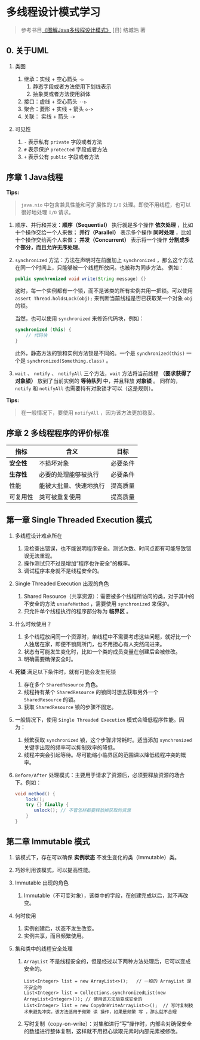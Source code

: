 # 多线程设计模式学习

> 参考书目[《图解Java多线程设计模式》](https://book.douban.com/subject/27116724/) [日] 结城浩 著

## 0. 关于UML

1. 类图
    1. 继承：实线 + 空心箭头 `-▷`
        1. 静态字段或者方法使用下划线表示
        2. 抽象类或者方法使用斜体
    2. 接口：虚线 + 空心箭头 `··▷`
    3. 聚合：菱形 + 实线 + 箭头 `◇->`
    4. 关联： 实线 + 箭头 `->`

2. 可见性
    1. `-` 表示私有 `private` 字段或者方法
    2. `#` 表示保护 `protected` 字段或者方法
    3. `+` 表示公有 `public` 字段或者方法
    
## 序章 1 Java线程

**Tips:** 
> `java.nio` 中包含兼具性能和可扩展性的 `I/O` 处理。即使不用线程，也可以很好地处理 `I/O` 请求。

1. 顺序、并行和并发：**顺序（Sequential）** 执行就是多个操作 **依次处理** ，比如十个操作交给一个人来做；
**并行（Parallel）** 表示多个操作 **同时处理** ，比如十个操作交给两个人来做；
**并发（Concurrent）** 表示将一个操作 **分割成多个部分，而且允许无序处理**。 

2. `synchronized` 方法：方法在声明时在前面加上 `synchronized` ，那么这个方法在同一个时间上，只能够被一个线程所放问。也被称为同步方法。
例如：

    ```java
    public synchronized void write(String message) {}
    ```
    这时，每一个实例都有一个锁，而不是该类的所有实例共用一把锁。可以使用 `assert Thread.holdsLock(obj);` 来判断当前线程是否已获取某一个对象 `obj` 的锁。
    
    当然，也可以使用 `synchronized` 来修饰代码块，例如：
    
    ```java
    synchronized (this) { 
        // 代码块 
    }
    ```
    
    此外，静态方法的锁和实例方法锁是不同的。一个是 `synchronized(this)` 一个是 `synchronized(Something.class)` 。

3. `wait` 、 `notify` 、 `notifyAll` 三个方法，`wait` 方法将当前线程 **（要求获得了对象锁）** 放到了当前实例的 **等待队列** 中，并且释放 **对象锁** 。
同样的， `notify` 和 `notifyAll` 也需要持有对象锁才可以（这是规则）。

**Tips:**
> 在一般情况下，要使用 `notifyAll` ，因为该方法更加稳妥。
    
## 序章 2 多线程程序的评价标准

|指标|含义|目标|
|---|---|---|
|**安全性**|不损坏对象|必要条件|
|**生存性**|必要的处理能够被执行|必要条件|
|性能|能被大批量、快速地执行|提高质量|
|可复用性|类可被重复使用|提高质量|

## 第一章 Single Threaded Execution 模式

1. 多线程设计难点所在
    1. 没检查出错误，也不能说明程序安全。测试次数、时间点都有可能导致错误无法重现。
    2. 操作测试只不过是增加“程序也许安全”的概率。
    3. 调试程序本身就不是线程安全的。
    
2. Single Threaded Execution 出现的角色
    1. Shared Resource（共享资源）：需要被多个线程所访问的类，对于其中的不安全的方法 `unsafeMethod` ，需要使用 `synchronized` 来保护。
    2. 只允许单个线程执行的程序部分称为 **临界区** 。
    
3. 什么时候使用？
    1. 多个线程放问同一个资源时，单线程中不需要考虑这些问题，就好比一个人独居在家，即便不锁厕所门，也不用担心有人突然闯进来。
    2. 状态有可能发生变化时，比如一个类的成员变量在创建后会被修改。
    3. 明确需要确保安全时。
    
4. **死锁** 满足以下条件时，就有可能会发生死锁
    1. 存在多个 `SharedResource` 角色。
    2. 线程持有某个 `SharedResource` 的锁同时想去获取另外一个 `SharedResource` 的锁。
    3. 获取 `SharedResource` 锁的步骤不固定。
    
5. 一般情况下，使用 `Single Threaded Execution` 模式会降低程序性能。因为：
    1. 频繁获取 `synchronized` 锁，这个步骤非常耗时。适当添加 `synchronized` 关键字出现的频率可以抑制效率的降低。
    2. 线程冲突会引起等待。尽可能缩小临界区的范围课以降低线程冲突的概率。
    
6. `Before/After` 处理模式：主要用于请求了资源后，必须要释放资源的场合下。例如：
    ```java
    void method() {
        lock();
        try {} finally {
           unlock(); // 不管怎样都要释放掉获取的资源
        }        
    }
    ```

## 第二章 Immutable 模式

1. 该模式下，存在可以确保 **实例状态** 不发生变化的类（Immutable）类。

2. 巧妙利用该模式，可以提高性能。

3. Immutable 出现的角色
    1. Immutable（不可变对象），该类中的字段，在创建完成以后，就不再改变。
    
3. 何时使用
    1. 实例创建后，状态不发生改变。
    2. 实例共享，而且频繁使用。
    
4. 集和类中的线程安全处理
    1. `ArrayList` 不是线程安全的，但是经过以下两种方法处理后，它可以变成安全的。
        ```
        List<Integer> list = new ArrayList<>();   // 一般的 ArrayList 是不安全的
        List<Integer> list = Collections.synchronizedList(new ArrayList<Integer>()); // 使用该方法后变成安全的
        List<Integer> list = new CopyOnWriteArrayList<>();  // 写时复制技术来避免冲突，该方法适用于频繁 读 操作，如果是频繁 写 ，那么就不合理
        ```
    2. 写时复制（copy-on-write）：对集和进行“写”操作时，内部会对确保安全的数组进行整体复制，这样就不用担心读取元素时内部元素被修改。
        